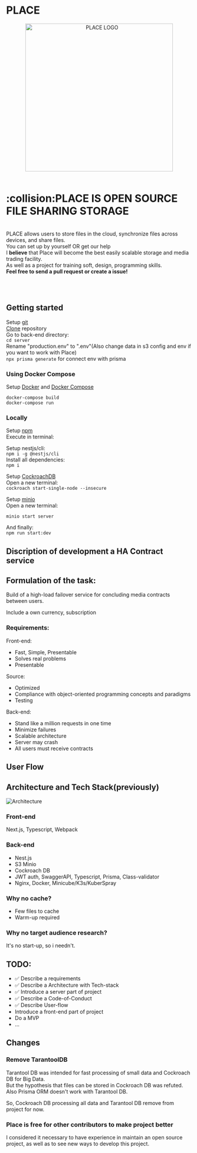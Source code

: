 
# PLACE

  <div class="container" align="center">
  <img src="https://github.com/sonytruelove/HA-Contract-service/assets/42536061/c0fe90ba-e092-437f-a7d3-7117bb9c0805" height=400em alt="PLACE LOGO">
  </div>
<br>
<h1>:collision:PLACE IS OPEN SOURCE FILE SHARING STORAGE</h1></b>
<br>PLACE allows users to store files in the cloud, synchronize files across devices, and share files.<br>
 You can set up by yourself OR get our help<br>
I <b>believe</b> that Place will become the best easily scalable storage and media trading facility.<br>
As well as a project for training soft, design, programming skills.<br>
<b>Feel free to send a pull request or create a issue!</b>

<br><br>
<h2>Getting started</h2>

Setup [git](https://git-scm.com/downloads)
<br>
[Clone](https://docs.github.com/ru/repositories/creating-and-managing-repositories/cloning-a-repository) repository<br>
Go to back-end directory:<br>
`cd server` <br>
Rename "production.env" to ".env"(Also change data in s3 config and env if you want to work with Place) <br>
`npx prisma generate` for connect env with prisma 
<h3>Using Docker Compose</h3>

Setup [Docker](https://docs.docker.com/engine/install) and [Docker Compose](https://docs.docker.com/compose/install) <br>

```docker
docker-compose build
docker-compose run 
```
<h3>Locally</h3>

Setup [npm](https://docs.npmjs.com/downloading-and-installing-node-js-and-npm)<br>
Execute in terminal:<br>

Setup nestjs/cli:<br>
`npm i -g @nestjs/cli`<br>
Install all dependencies:<br>
`npm i`

Setup [CockroachDB](https://www.cockroachlabs.com/docs/v23.2/install-cockroachdb-linux)<br>
Open a new terminal:<br>
`cockroach start-single-node --insecure`

Setup [minio](https://min.io/docs/minio/linux/operations/installation.html)<br>
Open a new terminal:<br>

```cd server
minio start server
```
And finally:<br>
`npm run start:dev`

<h2>Discription of development a HA Contract service </h2>
<h2>Formulation of the task:</h2>
<p>Build of a high-load failover service for concluding media contracts between users. </p>
<p>Include a own currency, subscription</p>
<h3><span>Requirements:</span></h3>
Front-end:
<ul>
  <li>Fast, Simple, Presentable</li>
  <li>Solves real problems</li>
  <li>Presentable</li>
</ul>
Source:
  <ul>
  <li>Optimized</li>
  <li>Compliance with object-oriented programming concepts and paradigms</li>
  <li>Testing</li>
</ul>
Back-end:
  <ul>
  <li>Stand like a million requests in one time</li>
  <li>Minimize failures</li>
  <li>Scalable architecture</li>
  <li>Server may crash</li>
  <li>All users must receive contracts</li>
</ul>
<h2>User Flow</h2>
<h2>Architecture and Tech Stack(previously)</h2>

![Architecture](https://github.com/sonytruelove/HA-Contract-service/assets/42536061/94e367de-20e1-4f92-88f1-d445de710e9f)


<h3>Front-end</h3>
Next.js, Typescript, Webpack
<h3>Back-end</h3> 
<ul>
<li>Nest.js</li>
<li>S3 Minio</li>
<li>Cockroach DB</li>
<li>JWT auth, SwaggerAPI, Typescript, Prisma, Class-validator</li>
<li>Nginx, Docker, Minicube/K3s/KuberSpray</li>
</ul>

<h3>Why no cache?</h3>
<ul>
<li>Few files to cache</li>
<li>Warm-up required</li>
</ul>
<h3>Why no target audience research?</h3>
It's no start-up, so i needn't.
<h2>TODO:</h2>
<ul>
<li>✅ Describe a requirements</li>
<li>✅ Describe a Architecture with Tech-stack</li>
<li>✅ Introduce a server part of project</li>
<li>✅ Describe a Code-of-Conduct</li>
<li>✅ Describe User-flow</li>
<li>Introduce a front-end part of project</li>
<li>Do a MVP</li>
<li>...</li>
</ul>
<h2>Changes</h2>
<h3>Remove TarantoolDB</h3>
Tarantool DB was intended for fast processing of small data and Cockroach DB for Big Data.<br>
But the hypothesis that files can be stored in Cockroach DB was refuted.
Also Prisma ORM doesn't work with Tarantool DB.
<p>
So, Cockroach DB processing all data and Tarantool DB remove from project for now.
</p>
<h3>Place is free for other contributors to make project better</h3>
I considered it necessary to have experience in maintain an open source project, as well as to see new ways to develop this project.

